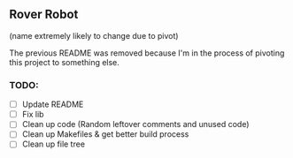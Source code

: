 ## Rover Robot
(name extremely likely to change due to pivot)

The previous README was removed because I\'m in the process of pivoting this project to something else.

### TODO:

- [ ] Update README
- [ ] Fix lib
- [ ] Clean up code (Random leftover comments and unused code)
- [ ] Clean up Makefiles & get better build process
- [ ] Clean up file tree

